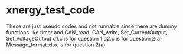 # xnergy_test_code
These are just pseudo codes and not runnable since there are dummy functions like timer and CAN_read, CAN_write, Set_CurrentOutput, Set_VoltageOutput
q1.c is for question 1
q2.c is for question 2(a)
Message_format.xlsx is for question 2(a)
